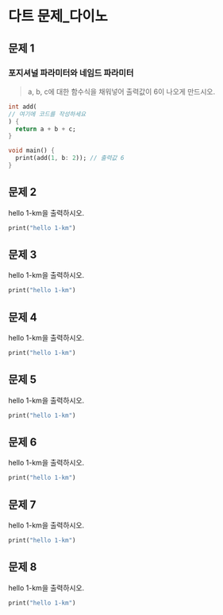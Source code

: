 # 다트 문제_다이노

## 문제 1
### 포지셔널 파라미터와 네임드 파라미터
> a, b, c에 대한 함수식을 채워넣어 출력값이 6이 나오게 만드시오.

```dart
int add(
// 여기에 코드를 작성하세요
) {
  return a + b + c;
}

void main() {
  print(add(1, b: 2)); // 출력값 6
}
```

## 문제 2
hello 1-km을 출력하시오.

```dart
print("hello 1-km")
```

## 문제 3
hello 1-km을 출력하시오.

```dart
print("hello 1-km")
```

## 문제 4
hello 1-km을 출력하시오.

```dart
print("hello 1-km")
```

## 문제 5
hello 1-km을 출력하시오.

```dart
print("hello 1-km")
```

## 문제 6
hello 1-km을 출력하시오.

```dart
print("hello 1-km")
```

## 문제 7
hello 1-km을 출력하시오.

```dart
print("hello 1-km")
```

## 문제 8
hello 1-km을 출력하시오.

```dart
print("hello 1-km")
```
